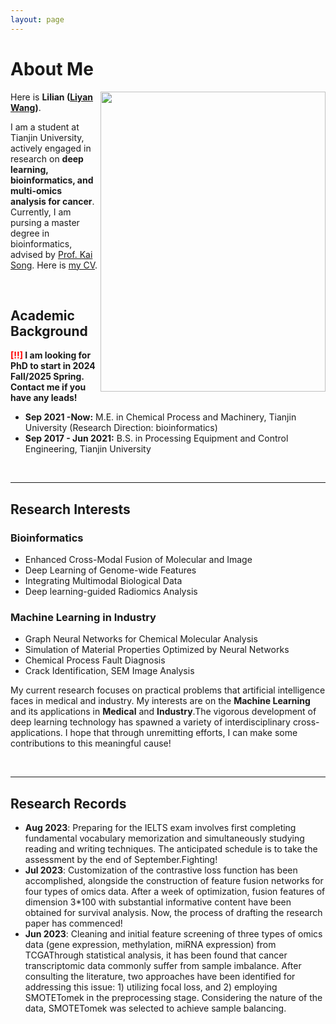 ```yaml
---
layout: page
---
```


# About Me

<img src="https://Lilian-tju.github.io/lilian.jpg" class="floatpic" width="360" height="480" align='right'>

Here is **Lilian ([Liyan Wang](https://Lilian-tju.github.io/CV.pdf))**.

I am a student at Tianjin University, actively engaged in research on **deep learning, bioinformatics, and multi-omics analysis for cancer**. Currently, I am pursing a master degree in bioinformatics, advised by [Prof. Kai Song](https://www.researchgate.net/profile/Kai-Song-9). Here is [my CV](https://Lilian-tju.github.io/CV.pdf).

<br>

## Academic Background

**<font color='red'>[!!]</font> I am looking for PhD to start in 2024 Fall/2025 Spring. Contact me if you have any leads!**

- **Sep 2021 -Now:** M.E. in Chemical Process and Machinery, Tianjin University (Research Direction: bioinformatics)
- **Sep 2017 - Jun 2021:** B.S. in Processing Equipment and Control Engineering, Tianjin University

<br>

---

## Research Interests
### **Bioinformatics**
- Enhanced Cross-Modal Fusion of Molecular and Image
- Deep Learning of Genome-wide Features
- Integrating Multimodal Biological Data
- Deep learning-guided Radiomics Analysis

### **Machine Learning in Industry**
- Graph Neural Networks for Chemical Molecular Analysis
- Simulation of Material Properties Optimized by Neural Networks
- Chemical Process Fault Diagnosis
- Crack Identification, SEM Image Analysis


My current research focuses on practical problems that artificial intelligence faces in medical and industry. My interests are on the **Machine Learning** and its applications in **Medical** and **Industry**.The vigorous development of deep learning technology has spawned a variety of interdisciplinary cross-applications. I hope that through unremitting efforts, I can make some contributions to this meaningful cause!

<br>

---

## Research Records


- **Aug 2023**: Preparing for the IELTS exam involves first completing fundamental vocabulary memorization and simultaneously studying reading and writing techniques. The anticipated schedule is to take the assessment by the end of September.Fighting!
- **Jul 2023**: Customization of the contrastive loss function has been accomplished, alongside the construction of feature fusion networks for four types of omics data. After a week of optimization, fusion features of dimension 3*100 with substantial informative content have been obtained for survival analysis. Now, the process of drafting the research paper has commenced!
- **Jun 2023**: Cleaning and initial feature screening of three types of omics data (gene expression, methylation, miRNA expression) from TCGAThrough statistical analysis, it has been found that cancer transcriptomic data commonly suffer from sample imbalance. After consulting the literature, two approaches have been identified for addressing this issue: 1) utilizing focal loss, and 2) employing SMOTETomek in the preprocessing stage. Considering the nature of the data, SMOTETomek was selected to achieve sample balancing.
